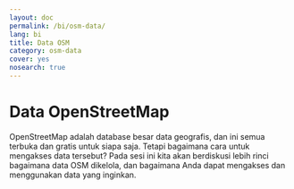 ```yaml
---
layout: doc
permalink: /bi/osm-data/
lang: bi
title: Data OSM
category: osm-data
cover: yes
nosearch: true
---
```


Data OpenStreetMap
==================
OpenStreetMap adalah database besar data geografis, dan ini semua terbuka dan gratis untuk siapa
saja. Tetapi bagaimana cara untuk mengakses data tersebut? Pada sesi ini kita akan berdiskusi
lebih rinci bagaimana data OSM dikelola, dan bagaimana Anda dapat mengakses dan menggunakan
data yang inginkan. 

<!--
Kita akan membahas:

*	Data OSM: Gambaran Umum
*	Format File Geografis dan file .osm
*	Cara Mendapatkan Data
*	Data OSM dan Database
*	Manipulasi file OSM dengan Osmosis
*	OverPass API
-->